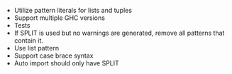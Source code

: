 - Utilize pattern literals for lists and tuples
- Support multiple GHC versions
- Tests
- If SPLIT is used but no warnings are generated, remove all
  patterns that contain it.
- Use list pattern
- Support case brace syntax
- Auto import should only have SPLIT
